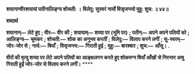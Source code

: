 **शयानान्वीरशयायां पतीनालिङ्ग्य शोचती: ।** **विलेपु: सुस्वरं नार्यो विसृजन्त्यो मुहु: शुच: ॥ ४४॥** 

**शब्दार्थ** 

**शयानान्—** **लेटे हुए** **; वीर—** **वीर की** **; शयायाम्—** **शय्या पर (भूमि पर)** **; पतीन्—** **अपने अपने पतियों को** **; आलिङ्ग्य—** **चूमकर** **; शोचती:—** **शोक का अनुभव करतीं** **; विलेपु:—** **विलाप करने लगीं** **; सु-स्वरम्—** **जोर-जोर से** **; नार्य:—** **षियाँ** **;** **विसृजन्त्य:—** **गिराती हुई** **; मुहु:—** **बारश्बार** **; शुच:—** **आँसू।** **.** 

**वीरों की मृत्यु शय्या पर लेटे अपने पतियों का आङ्क्षलगन करते हुए शोकमग्न षियाँ आँखों** **से निरन्तर अश्रु गिराती हुईं जोर-जोर से विलाप करने लगीं।** **** 